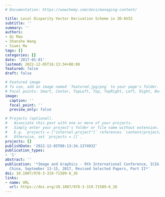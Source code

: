 ```yaml
---
# Documentation: https://wowchemy.com/docs/managing-content/

title: Local Disparity Vector Derivation Scheme in 3D-AVS2
subtitle: ''
summary: ''
authors:
- Qi Mao
- Shanshe Wang
- Siwei Ma
tags: []
categories: []
date: '2017-01-01'
lastmod: 2022-12-05T16:13:34+08:00
featured: false
draft: false

# Featured image
# To use, add an image named `featured.jpg/png` to your page's folder.
# Focal points: Smart, Center, TopLeft, Top, TopRight, Left, Right, BottomLeft, Bottom, BottomRight.
image:
  caption: ''
  focal_point: ''
  preview_only: false

# Projects (optional).
#   Associate this post with one or more of your projects.
#   Simply enter your project's folder or file name without extension.
#   E.g. `projects = ["internal-project"]` references `content/project/deep-learning/index.md`.
#   Otherwise, set `projects = []`.
projects: []
publishDate: '2022-12-05T08:13:34.137493Z'
publication_types:
- '1'
abstract: ''
publication: '*Image and Graphics - 9th International Conference, ICIG 2017, Shanghai,
  China, September 13-15, 2017, Revised Selected Papers, Part II*'
doi: 10.1007/978-3-319-71589-6_26
links:
- name: URL
  url: https://doi.org/10.1007/978-3-319-71589-6_26
---
```

